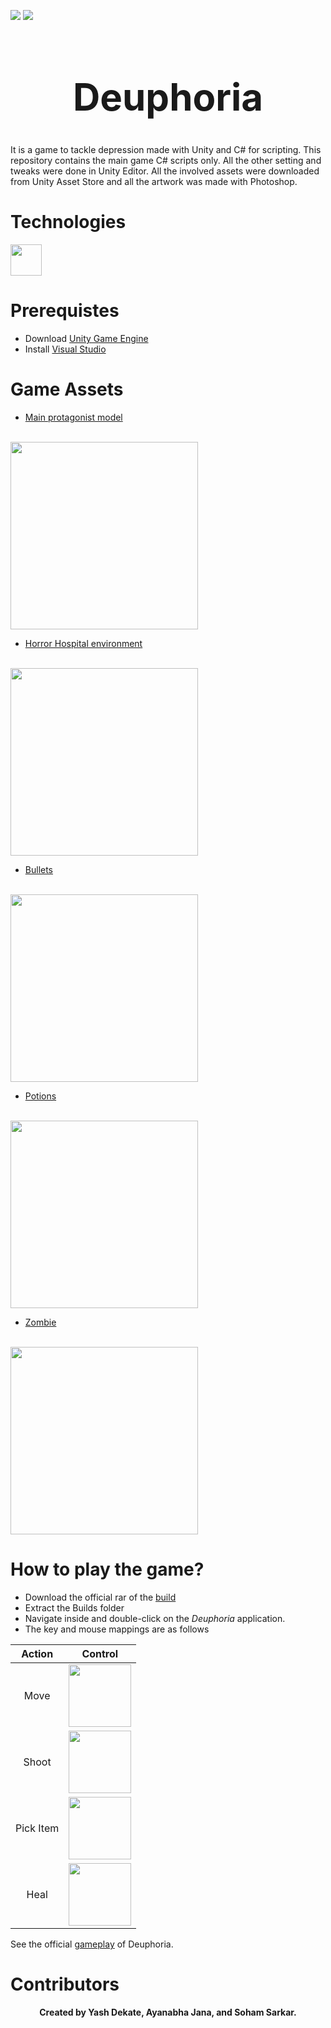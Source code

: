 [<img src="https://img.shields.io/badge/Unity-Game Engine-important.svg?logo=unity">](<LINK>)
[<img src="https://img.shields.io/badge/CSharp-Scripting-important.svg?logo=csharp">](<LINK>)

<h1 align="center" style="font-size:60px;">Deuphoria</h1>

It is a game to tackle depression made with Unity and C# for scripting. This repository contains the main game C# scripts only. All the other setting and tweaks were done in Unity Editor. All the involved assets were downloaded from Unity Asset Store and all the artwork was made with Photoshop.

# Technologies
<img src="https://images.contentstack.io/v3/assets/blt08c1239a7bff8ff5/bltdff1a2920dd347a5/63f5068a97790d11728d0a6d/U_Logo_Small_black.svg" width="50">

# Prerequistes
* Download [Unity Game Engine](https://unity.com/download)
* Install [Visual Studio](https://visualstudio.microsoft.com/)

# Game Assets
* [Main protagonist model](https://assetstore.unity.com/packages/3d/characters/humanoids/adventurer-blake-158728)
<br>
<img src="https://assetstorev1-prd-cdn.unity3d.com/package-screenshot/5a56631c-daab-42c2-b71b-bc969bacc431.webp" width="300">

* [Horror Hospital environment](https://assetstore.unity.com/packages/3d/environments/hospital-horror-pack-44045)
<br>
<img src="https://assetstorev1-prd-cdn.unity3d.com/key-image/33e43eaf-fd1b-4003-982d-40f7132d03bc.webp" width="300">

* [Bullets](https://assetstore.unity.com/packages/3d/ammunition-pack-demo-82208)
<br>
<img src="https://assetstorev1-prd-cdn.unity3d.com/package-screenshot/9ba09166-bc15-4294-ad02-6983d4a2c107.webp" width="300">

* [Potions](https://assetstore.unity.com/packages/3d/props/potions-coin-and-box-of-pandora-pack-71778)
<br>
<img src="https://assetstorev1-prd-cdn.unity3d.com/package-screenshot/0bc973d3-cf21-4649-8802-8824f72e3c28.webp" width="300">

* [Zombie](https://assetstore.unity.com/packages/3d/characters/humanoids/zombie-30232)
<br>
<img src="https://assetstorev1-prd-cdn.unity3d.com/key-image/02b8c50d-2dbf-43e5-a28d-2a9c9adcdc1d.webp" width="300">

# How to play the game?
* Download the official rar of the [build](https://drive.google.com/file/d/1zO4cvDxS-mzTq9q3vhyI4rtXH_fg1Q2c/view?usp=sharing)
* Extract the Builds folder
* Navigate inside and double-click on the *Deuphoria* application.
* The key and mouse mappings are as follows

Action        | Control |
:-------------------: | :-----------------:
Move | <img src="https://media.istockphoto.com/id/1202771400/vector/wasd-keyboard-buttons-icon-game-control-icon-vector.jpg?b=1&s=170667a&w=0&k=20&c=gk8H6SJMz46roy2Npx_ohhwebJiJOXVrlwYYXbWP0wg=" width="100">
Shoot | <img src="https://icon-library.com/images/left-mouse-button-icon/left-mouse-button-icon-15.jpg" width="100">
Pick Item | <img src="https://static.thenounproject.com/png/394671-200.png" width="100">
Heal | <img src="https://www.techonthenet.com/clipart/keyboard/images/letter_e.png" width="100">

See the official [gameplay](https://drive.google.com/file/d/10dsFIDXR72tjpaeSFw_c7K45vLR2TGKd/view?usp=sharing) of Deuphoria.

# Contributors
<b> <p align = "center"> Created by Yash Dekate, Ayanabha Jana, and Soham Sarkar. </p> </b>


